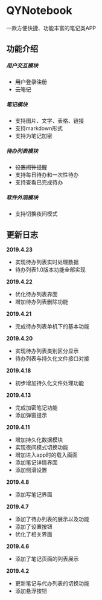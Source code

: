 # QYNotebook
一款方便快捷、功能丰富的笔记类APP

## 功能介绍

##### 用户交互模块
- ~~用户登录注册~~
- ~~云笔记~~

##### 笔记模块
- 支持图片、文字、表格、链接
- 支持markdown形式
- 支持为笔记加密

##### 待办列表模块
- ~~设置闹钟提醒~~
- 支持每日待办和一次性待办
- 支持查看已完成待办

##### 软件外观模块
- 支持切换夜间模式


## 更新日志

<b>2019.4.23</b>
- 实现待办列表实时处理数据
- 待办列表1.0版本功能全部实现

<b>2019.4.22</b>
- 优化待办列表界面
- 增加待办列表删除功能

<b>2019.4.21</b>
- 完成待办列表单机下的基本功能

<b>2019.4.20</b>
- 实现待办列表类别区分显示
- 待办列表与持久化文件接口对接

<b>2019.4.18</b>
- 初步增加持久化文件处理功能

<b>2019.4.13</b>
- 完成加密笔记功能
- 添加弹窗提示

<b>2019.4.11</b>
- 增加持久化数据模块
- 实现夜间模式切换功能
- 增加进入app时的载入画面
- 添加笔记详情界面
- 添加侧滑设置

<b>2019.4.8</b>
- 添加写笔记界面

<b>2019.4.7</b>  
- 添加了待办列表的展示以及功能
- 添加了设置按钮
- 优化了相关界面

<b>2019.4.6</b>  
- 添加了笔记页面的列表展示

<b>2019.4.2</b>  
- 更新笔记与代办列表的切换功能
- 添加悬浮按钮


